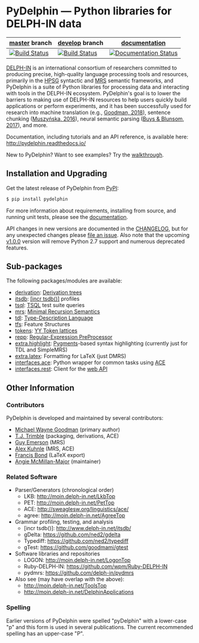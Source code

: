 # PyDelphin &mdash; Python libraries for DELPH-IN data

| [master](https://github.com/delph-in/pydelphin/tree/master) branch | [develop](https://github.com/delph-in/pydelphin/tree/develop) branch | [documentation](https://pydelphin.readthedocs.io/) |
| ------ | ------ | ------ |
| [![Build Status](https://travis-ci.org/delph-in/pydelphin.svg?branch=master)](https://travis-ci.org/delph-in/pydelphin) | [![Build Status](https://travis-ci.org/delph-in/pydelphin.svg?branch=develop)](https://travis-ci.org/delph-in/pydelphin) | [![Documentation Status](https://readthedocs.org/projects/pydelphin/badge/?version=latest)](https://pydelphin.readthedocs.io/en/latest/?badge=latest) |

[DELPH-IN](http://delph-in.net) is an international consortium of
researchers committed to producing precise, high-quality language
processing tools and resources, primarily in the
[HPSG](http://hpsg.stanford.edu/) syntactic and
[MRS](http://moin.delph-in.net/RmrsTop) semantic frameworks, and
PyDelphin is a suite of Python libraries for processing data and
interacting with tools in the DELPH-IN ecosystem. PyDelphin's goal is
to lower the barriers to making use of DELPH-IN resources to help
users quickly build applications or perform experiments, and it has
been successfully used for research into machine translation (e.g.,
[Goodman, 2018][]), sentence chunking ([Muszyńska, 2016][]),
neural semantic parsing ([Buys & Blunsom, 2017][]), and more.

[Goodman, 2018]: https://goodmami.org/static/goodman-dissertation.pdf
[Muszyńska, 2016]: http://www.aclweb.org/anthology/P/P16/P16-3014.pdf
[Buys & Blunsom,  2017]: http://www.aclweb.org/anthology/P/P17/P17-1112.pdf

Documentation, including tutorials and an API reference, is available here:
http://pydelphin.readthedocs.io/

New to PyDelphin? Want to see examples? Try the
[walkthrough](https://pydelphin.readthedocs.io/en/latest/tutorials/walkthrough.html).

## Installation and Upgrading

Get the latest release of PyDelphin from [PyPI][]:

```bash
$ pip install pydelphin
```

[PyPI]: https://pypi.python.org/pypi/pyDelphin

For more information about requirements, installing from source, and
running unit tests, please see the
[documentation](https://pydelphin.readthedocs.io/en/latest/tutorials/setup.html).

API changes in new versions are documented in the
[CHANGELOG](CHANGELOG.md), but for any unexpected changes please
[file an issue](https://github.com/delph-in/pydelphin/issues). Also note
that the upcoming
[v1.0.0](https://github.com/delph-in/pydelphin/milestone/12) version will
remove Python 2.7 support and numerous deprecated features.

## Sub-packages

The following packages/modules are available:

- [derivation][]:      [Derivation trees](http://moin.delph-in.net/ItsdbDerivations)
- [itsdb][]:           [\[incr tsdb()\]](http://moin.delph-in.net/ItsdbTop) profiles
- [tsql][]:            [TSQL](http://moin.delph-in.net/TsqlRfc) test suite queries
- [mrs][]:             [Minimal Recursion Semantics](http://moin.delph-in.net/MrsRfc)
- [tdl][]:             [Type-Description Language](http://moin.delph-in.net/TdlRfc)
- [tfs][]:             Feature Structures
- [tokens][]:          [YY Token lattices](http://moin.delph-in.net/PetInput#YY_Input_Mode)
- [repp][]:            [Regular-Expression PreProcessor](http://moin.delph-in.net/ReppTop)
- [extra.highlight][]: [Pygments](http://pygments.org/)-based syntax highlighting (currently just for TDL and SimpleMRS)
- [extra.latex][]:     Formatting for LaTeX (just DMRS)
- [interfaces.ace][]:  Python wrapper for common tasks using [ACE](http://sweaglesw.org/linguistics/ace/)
- [interfaces.rest][]: Client for the [web API](http://moin.delph-in.net/ErgApi)

[derivation]: https://pydelphin.readthedocs.io/en/latest/api/delphin.derivation.html
[itsdb]: https://pydelphin.readthedocs.io/en/latest/api/delphin.itsdb.html
[tsql]: https://pydelphin.readthedocs.io/en/latest/api/delphin.tsql.html
[mrs]: https://pydelphin.readthedocs.io/en/latest/api/delphin.mrs.html
[tdl]: https://pydelphin.readthedocs.io/en/latest/api/delphin.tdl.html
[tfs]: https://pydelphin.readthedocs.io/en/latest/api/delphin.tfs.html
[tokens]: https://pydelphin.readthedocs.io/en/latest/api/delphin.tokens.html
[repp]: https://pydelphin.readthedocs.io/en/latest/api/delphin.repp.html
[extra.highlight]: https://pydelphin.readthedocs.io/en/latest/api/delphin.extra.html#module-delphin.extra.highlight
[extra.latex]: https://pydelphin.readthedocs.io/en/latest/api/delphin.extra.html#module-delphin.extra.latex
[interfaces.ace]: https://pydelphin.readthedocs.io/en/latest/api/delphin.interfaces.ace.html
[interfaces.rest]: https://pydelphin.readthedocs.io/en/latest/api/delphin.interfaces.rest.html

## Other Information

### Contributors

PyDelphin is developed and maintained by several contributors:

- [Michael Wayne Goodman](https://github.com/goodmami/) (primary author)
- [T.J. Trimble](https://github.com/dantiston/) (packaging, derivations, ACE)
- [Guy Emerson](https://github.com/guyemerson/) (MRS)
- [Alex Kuhnle](https://github.com/AlexKuhnle/) (MRS, ACE)
- [Francis Bond](https://github.com/fcbond/) (LaTeX export)
- [Angie McMillan-Major](https://github.com/mcmillanmajora/) (maintainer)

### Related Software

* Parser/Generators (chronological order)
  - LKB: http://moin.delph-in.net/LkbTop
  - PET: http://moin.delph-in.net/PetTop
  - ACE: http://sweaglesw.org/linguistics/ace/
  - agree: http://moin.delph-in.net/AgreeTop
* Grammar profiling, testing, and analysis
  - \[incr tsdb()\]: http://www.delph-in.net/itsdb/
  - gDelta: https://github.com/ned2/gdelta
  - Typediff: https://github.com/ned2/typediff
  - gTest: https://github.com/goodmami/gtest
* Software libraries and repositories
  - LOGON: http://moin.delph-in.net/LogonTop
  - Ruby-DELPH-IN: https://github.com/wpm/Ruby-DELPH-IN
  - pydmrs: https://github.com/delph-in/pydmrs
* Also see (may have overlap with the above):
  - http://moin.delph-in.net/ToolsTop
  - http://moin.delph-in.net/DelphinApplications

### Spelling

Earlier versions of PyDelphin were spelled "pyDelphin" with a
lower-case "p" and this form is used in several publications. The
current recommended spelling has an upper-case "P".
